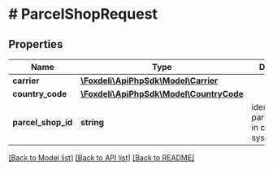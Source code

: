 # # ParcelShopRequest

## Properties

Name | Type | Description | Notes
------------ | ------------- | ------------- | -------------
**carrier** | [**\Foxdeli\ApiPhpSdk\Model\Carrier**](Carrier.md) |  |
**country_code** | [**\Foxdeli\ApiPhpSdk\Model\CountryCode**](CountryCode.md) |  |
**parcel_shop_id** | **string** | identifier of of parcelShop/Box in carrier system |

[[Back to Model list]](../../README.md#models) [[Back to API list]](../../README.md#endpoints) [[Back to README]](../../README.md)
